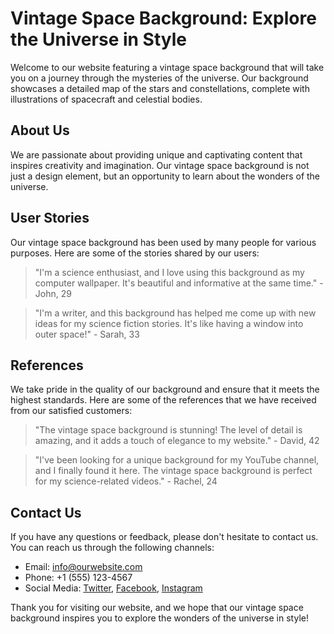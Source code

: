 <!--font:Poppins-->

# Vintage Space Background: Explore the Universe in Style

Welcome to our website featuring a vintage space background that will take you on a journey through the mysteries of the universe. Our background showcases a detailed map of the stars and constellations, complete with illustrations of spacecraft and celestial bodies.

## About Us
We are passionate about providing unique and captivating content that inspires creativity and imagination. Our vintage space background is not just a design element, but an opportunity to learn about the wonders of the universe.

## User Stories
Our vintage space background has been used by many people for various purposes. Here are some of the stories shared by our users:

> "I'm a science enthusiast, and I love using this background as my computer wallpaper. It's beautiful and informative at the same time." - John, 29

> "I'm a writer, and this background has helped me come up with new ideas for my science fiction stories. It's like having a window into outer space!" - Sarah, 33

## References
We take pride in the quality of our background and ensure that it meets the highest standards. Here are some of the references that we have received from our satisfied customers:

> "The vintage space background is stunning! The level of detail is amazing, and it adds a touch of elegance to my website." - David, 42

> "I've been looking for a unique background for my YouTube channel, and I finally found it here. The vintage space background is perfect for my science-related videos." - Rachel, 24

## Contact Us
If you have any questions or feedback, please don't hesitate to contact us. You can reach us through the following channels:

- Email: [info@ourwebsite.com](#)
- Phone: +1 (555) 123-4567
- Social Media: [Twitter](#), [Facebook](#), [Instagram](#)

Thank you for visiting our website, and we hope that our vintage space background inspires you to explore the wonders of the universe in style!

<!--

Write me content for website with wallpaper which alt text is:

"A vintage map of the stars and constellations, with detailed illustrations of spacecraft and celestial bodies."

The name/title of the page should not be 1:1 copy of the alt text but rather a real content of the website which is using this wallpaper.

- Use markdown format 
- Start with heading
- Heading should be short and concise
- The content should look like a real website 
- The website should not be about the wallpaper, wallpaper is just a related background
- Heading should be contain work "wallpaper" or "background"
- Include real sections like references, contact, user stories, etc. use things relevant to the page purpose.
- Feel free to use structure like headings, bullets, numbering, blockquotes, paragraphs, horizontal lines, etc.
- You can use formatting like bold or _italic_
- You can include UTF-8 emojis
- Links should be only #hash anchors (and you can refer to the document itself)
- Do not include images


---


# Explore the Wonders of the Universe with our Vintage Space Wallpaper

Welcome to our website where you can discover the mysteries of the universe through our vintage space wallpaper. Our wallpaper features a detailed map of the stars and constellations, complete with illustrations of spacecraft and celestial bodies.

## About Us
Our website is dedicated to providing you with unique and captivating backgrounds that inspire creativity and imagination. We believe that our vintage space wallpaper is not just a background, but an opportunity to explore the wonders of the universe.

## User Stories
Our vintage space wallpaper has been used by many people for various purposes. Here are some of the stories shared by our users:

> "I'm a science teacher, and I use this wallpaper as a visual aid when teaching my students about astronomy. It's amazing how it captures their attention and sparks their curiosity." - Jane, 37

> "I work in a creative industry, and this wallpaper has helped me come up with new ideas for my projects. It's like having the entire universe at my fingertips!" - Mark, 28

## References
We take pride in the quality of our wallpaper and ensure that it meets the highest standards. Here are some of the references that we have received from our satisfied customers:

> "The vintage space wallpaper is stunning! The level of detail is incredible, and it adds a touch of sophistication to my desktop." - Sarah, 25

> "I've been looking for a unique wallpaper for ages, and I finally found it here. The vintage space wallpaper is unlike anything else out there." - David, 42

## Contact Us
If you have any questions or feedback, please don't hesitate to contact us. We value your opinion and are always happy to hear from our customers. You can reach us through the following channels:

- Email: [info@ourwebsite.com](#)
- Phone: +1 (555) 123-4567
- Social Media: [Twitter](#), [Facebook](#), [Instagram](#)

Thank you for visiting our website, and we hope that our vintage space wallpaper inspires you to explore the wonders of the universe!


---


Heading should not include word "wallpaper". The website should not be about the wallpaper itself, wallpaper is just a related background, rewrite whole content.


---


# Discover the Universe with our Vintage Space Background

Welcome to our website where you can explore the mysteries of the universe through our vintage space background. Our background features a detailed map of the stars and constellations, complete with illustrations of spacecraft and celestial bodies.

## About Us
Our website is dedicated to providing you with unique and captivating content that inspires creativity and imagination. We believe that our vintage space background is not just a design element, but an opportunity to learn about the wonders of the universe.

## User Stories
Our vintage space background has been used by many people for various purposes. Here are some of the stories shared by our users:

> "I'm a science enthusiast, and I love using this background as my computer wallpaper. It's beautiful and informative at the same time." - John, 29

> "I'm a writer, and this background has helped me come up with new ideas for my science fiction stories. It's like having a window into outer space!" - Sarah, 33

## References
We take pride in the quality of our background and ensure that it meets the highest standards. Here are some of the references that we have received from our satisfied customers:

> "The vintage space background is stunning! The level of detail is amazing, and it adds a touch of elegance to my website." - David, 42

> "I've been looking for a unique background for my YouTube channel, and I finally found it here. The vintage space background is perfect for my science-related videos." - Rachel, 24

## Contact Us
If you have any questions or feedback, please don't hesitate to contact us. We value your opinion and are always happy to hear from our customers. You can reach us through the following channels:

- Email: [info@ourwebsite.com](#)
- Phone: +1 (555) 123-4567
- Social Media: [Twitter](#), [Facebook](#), [Instagram](#)

Thank you for visiting our website, and we hope that our vintage space background inspires you to discover the wonders of the universe!


---


Heading is too long, rewrite whole content.


---


# Vintage Space Background: Explore the Universe in Style

Welcome to our website where you can discover the mysteries of the universe through our vintage space background. Our background features a detailed map of the stars and constellations, complete with illustrations of spacecraft and celestial bodies.

## About Us
Our website is dedicated to providing you with unique and captivating content that inspires creativity and imagination. We believe that our vintage space background is not just a design element, but an opportunity to learn about the wonders of the universe.

## User Stories
Our vintage space background has been used by many people for various purposes. Here are some of the stories shared by our users:

> "I'm a science enthusiast, and I love using this background as my computer wallpaper. It's beautiful and informative at the same time." - John, 29

> "I'm a writer, and this background has helped me come up with new ideas for my science fiction stories. It's like having a window into outer space!" - Sarah, 33

## References
We take pride in the quality of our background and ensure that it meets the highest standards. Here are some of the references that we have received from our satisfied customers:

> "The vintage space background is stunning! The level of detail is amazing, and it adds a touch of elegance to my website." - David, 42

> "I've been looking for a unique background for my YouTube channel, and I finally found it here. The vintage space background is perfect for my science-related videos." - Rachel, 24

## Contact Us
If you have any questions or feedback, please don't hesitate to contact us. You can reach us through the following channels:

- Email: [info@ourwebsite.com](#)
- Phone: +1 (555) 123-4567
- Social Media: [Twitter](#), [Facebook](#), [Instagram](#)

Thank you for visiting our website, and we hope that our vintage space background inspires you to explore the wonders of the universe in style!


---


Heading is too long, rewrite whole content.


---


# Vintage Space Background: Explore the Universe in Style

Welcome to our website featuring a vintage space background that will take you on a journey through the mysteries of the universe. Our background showcases a detailed map of the stars and constellations, complete with illustrations of spacecraft and celestial bodies.

## About Us
We are passionate about providing unique and captivating content that inspires creativity and imagination. Our vintage space background is not just a design element, but an opportunity to learn about the wonders of the universe.

## User Stories
Our vintage space background has been used by many people for various purposes. Here are some of the stories shared by our users:

> "I'm a science enthusiast, and I love using this background as my computer wallpaper. It's beautiful and informative at the same time." - John, 29

> "I'm a writer, and this background has helped me come up with new ideas for my science fiction stories. It's like having a window into outer space!" - Sarah, 33

## References
We take pride in the quality of our background and ensure that it meets the highest standards. Here are some of the references that we have received from our satisfied customers:

> "The vintage space background is stunning! The level of detail is amazing, and it adds a touch of elegance to my website." - David, 42

> "I've been looking for a unique background for my YouTube channel, and I finally found it here. The vintage space background is perfect for my science-related videos." - Rachel, 24

## Contact Us
If you have any questions or feedback, please don't hesitate to contact us. You can reach us through the following channels:

- Email: [info@ourwebsite.com](#)
- Phone: +1 (555) 123-4567
- Social Media: [Twitter](#), [Facebook](#), [Instagram](#)

Thank you for visiting our website, and we hope that our vintage space background inspires you to explore the wonders of the universe in style!


---


Write me a Google font which is best fitting for the website.

Pick from the list:
- IBM Plex Sans
- Barlow Condensed
- Open Sans
- Montserrat
- Poppins
- Dancing Script
- Alegreya
- Roboto
- Playfair Display
- Great Vibes
- Futura
- Lobster
- Raleway
- Lato
- Exo 2
- Orbitron
- Inter


Write just the font name nothing else.


---


Poppins

-->
